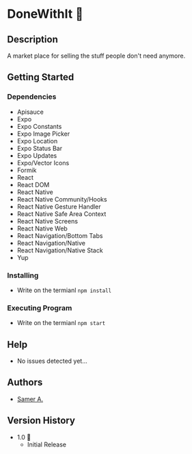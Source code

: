 # DoneWithIt 🚀

## Description

A market place for selling the stuff people don't need anymore.

## Getting Started

### Dependencies

- Apisauce
- Expo
- Expo Constants
- Expo Image Picker
- Expo Location
- Expo Status Bar
- Expo Updates
- Expo/Vector Icons
- Formik
- React
- React DOM
- React Native
- React Native Community/Hooks
- React Native Gesture Handler
- React Native Safe Area Context
- React Native Screens
- React Native Web
- React Navigation/Bottom Tabs
- React Navigation/Native
- React Navigation/Native Stack
- Yup

### Installing

- Write on the termianl `npm install`

### Executing Program

- Write on the termianl `npm start`

## Help

- No issues detected yet...

## Authors

- [Samer A.](https://cleversamer.web.app/)

## Version History

- 1.0 🚀
  - Initial Release
